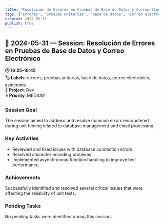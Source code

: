```yaml
---
title: "Resolución de Errores en Pruebas de Base de Datos y Correo Electrónico"
tags: ['errores', 'pruebas unitarias', 'base de datos', 'correo electrónico', 'asincronía']
created: 2024-05-31
publish: true
---
```


## 📅 2024-05-31 — Session: Resolución de Errores en Pruebas de Base de Datos y Correo Electrónico

**🕒 16:25–16:45**  
**🏷️ Labels**: errores, pruebas unitarias, base de datos, correo electrónico, asincronía  
**📂 Project**: Dev  
**⭐ Priority**: MEDIUM  


### Session Goal
The session aimed to address and resolve common errors encountered during unit testing related to database management and email processing.

### Key Activities
- Reviewed and fixed issues with database connection errors.
- Resolved character encoding problems.
- Implemented asynchronous function handling to improve test performance.

### Achievements
Successfully identified and resolved several critical issues that were affecting the reliability of unit tests.

### Pending Tasks
No pending tasks were identified during this session.
